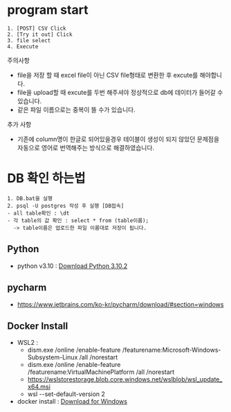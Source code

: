 # program start
```
1. [POST] CSV Click
2. [Try it out] Click
3. file select
4. Execute
```
주의사항
- file을 저장 할 때 excel file이 아닌 CSV file형태로 변환한 후 excute를 해야합니다.
- file을 upload할 때 excute를 두번 해주셔야 정상적으로 db에 데이터가 들어갈 수 있습니다.
- 같은 파일 이름으로는 중복이 뜰 수가 있습니다.

추가 사항
- 기존에 column명이 한글로 되어있을경우 테이블이 생성이 되지 않았던 문제점을 자동으로 영어로 번역해주는 방식으로 해결하였습니다.

# DB 확인 하는법
```
1. DB.bat을 실행
2. psql -U postgres 작성 후 실행 [DB접속]
- all table확인 : \dt
- 각 table의 값 확인 : select * from (table이름);
  -> table이름은 업로드한 파일 이름대로 저장이 됩니다.
```

## Python
- python v3.10 : 
<a class="button" href="https://www.python.org/ftp/python/3.10.2/python-3.10.2-amd64.exe" style="user-select: auto;">Download Python 3.10.2</a>

## pycharm
- https://www.jetbrains.com/ko-kr/pycharm/download/#section=windows

## Docker Install
- WSL2 : 
  - dism.exe /online /enable-feature /featurename:Microsoft-Windows-Subsystem-Linux /all /norestart
  - dism.exe /online /enable-feature /featurename:VirtualMachinePlatform /all /norestart
  - https://wslstorestorage.blob.core.windows.net/wslblob/wsl_update_x64.msi
  - wsl --set-default-version 2
- docker install : 
<a href="https://desktop.docker.com/win/main/amd64/Docker%20Desktop%20Installer.exe?utm_source=docker&amp;utm_medium=webreferral&amp;utm_campaign=dd-smartbutton&amp;utm_location=header" class="btn btn-primary">Download for Windows</a>
